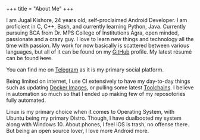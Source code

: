 +++
title = "About Me"
+++

I am Jugal Kishore, 24 years old, self-proclaimed Android Developer. I am proficient in C, C++, Bash, and currently learning Python, Java. Currently pursuing BCA from Dr. MPS College of Institutions Agra, open minded, passionate and a crazy guy. I love to learn new things and technology all the time with passion. My work for now basically is scattered between various languages, but all of it can be found on my [GitHub](https://github.com/crazyuploader) profile. My latest résumé can be found ~~here~~.

You can find me on [Telegram](https://t.me/crazyuploader) as it is my primary social platform.

Being limited on internet, I use CI extensively to have my day-to-day things such as updating
[Docker Images](https://hub.docker.com/u/crazyuploader), or pulling some latest [Toolchains](https://github.com/crazyuploader/Clang-Toolchain). I believe in automation so much so that I ended up making few of my reposotories fully automated.

Linux is my primary choice when it comes to Operating System, with Ubuntu being my primary Distro. Though, I have dualbooted my system along with Windows 10. About phones, I feel iOS is trash, no offense there. But being an open source lover, I love more Android more.
